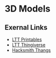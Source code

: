 # 3D Models

## Exernal Links

- [LTT Printables](https://www.printables.com/@LinusTechTips)
- [LTT Thingiverse](https://www.thingiverse.com/linustech/designs)
- [Hacksmith Thangs](https://thangs.com/designer/hacksmith)
